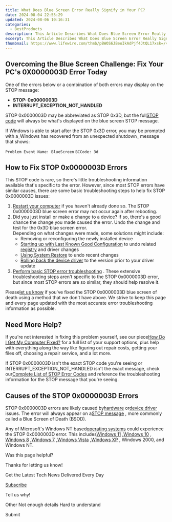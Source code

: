 ```yaml
---
title: What Does Blue Screen Error Really Signify in Your PC?
date: 2024-08-04 22:55:29
updated: 2024-08-06 10:16:31
categories:
  - BestProducts
description: This Article Describes What Does Blue Screen Error Really Signify in Your PC?
excerpt: This Article Describes What Does Blue Screen Error Really Signify in Your PC?
thumbnail: https://www.lifewire.com/thmb/pBWOS6JBeoIkAdPjf4JtQL17xsk=/400x300/filters:no_upscale():max_bytes(150000):strip_icc():format(webp)/blue-screen-of-death-bsod-2625816-c646988c07214d058b473a6f7e6a51bd.png
---
```


## Overcoming the Blue Screen Challenge: Fix Your PC's 0X0000003D Error Today
 One of the errors below or a combination of both errors may display on the STOP message:

* **STOP: 0x0000003D**
* **INTERRUPT\_EXCEPTION\_NOT\_HANDLED**

 STOP 0x0000003D may be abbreviated as STOP 0x3D, but the full[STOP code](https://www.lifewire.com/what-is-a-stop-code-2625685) will always be what's displayed on the blue screen STOP message.

 If Windows is able to start after the STOP 0x3D error, you may be prompted with a_Windows has recovered from an unexpected shutdown_ message that shows:  

 `Problem Event Name: BlueScreen`
`BCCode: 3d`

## How to Fix STOP 0x0000003D Errors

 This STOP code is rare, so there's little troubleshooting information available that's specific to the error. However, since most STOP errors have similar causes, there are some basic troubleshooting steps to help fix STOP 0x0000003D issues:

1. [Restart your computer](https://www.lifewire.com/how-to-reboot-a-computer-2624568) if you haven't already done so. The STOP 0x0000003D blue screen error may not occur again after rebooting.
2. Did you just install or make a change to a device? If so, there's a good chance the change you made caused the error. Undo the change and test for the 0x3D blue screen error.  
 Depending on what changes were made, some solutions might include:  
   * Removing or reconfiguring the newly installed device  
   * [Starting up with Last Known Good Configuration](https://www.lifewire.com/how-to-start-windows-7-using-last-known-good-configuration-2626308) to undo related [registry](https://www.lifewire.com/windows-registry-2625992) and driver changes  
   * [Using System Restore](https://www.lifewire.com/how-to-use-system-restore-in-windows-2626131) to undo recent changes  
   * [Rolling back the device driver](https://www.lifewire.com/how-to-roll-back-a-driver-in-windows-2619217) to the version prior to your driver update
3. [Perform basic STOP error troubleshooting](https://www.lifewire.com/how-to-fix-a-blue-screen-of-death-2624518) . These extensive troubleshooting steps aren't specific to the STOP 0x0000003D error, but since most STOP errors are so similar, they should help resolve it.

 Please[let us know](https://www.lifewire.com/mailto:feedback@lifewire.com) if you've fixed the STOP 0x0000003D blue screen of death using a method that we don't have above. We strive to keep this page and every page updated with the most accurate error troubleshooting information as possible.

## Need More Help?

 If you're not interested in fixing this problem yourself, see our piece[How Do I Get My Computer Fixed?](https://www.lifewire.com/how-do-i-get-my-computer-fixed-2625167) for a full list of your support options, plus help with everything along the way like figuring out repair costs, getting your files off, choosing a repair service, and a lot more.

 If STOP 0x0000003D isn't the exact STOP code you're seeing or INTERRUPT\_EXCEPTION\_NOT\_HANDLED isn't the exact message, check our[Complete List of STOP Error Codes](https://www.lifewire.com/blue-screen-error-codes-4065576) and reference the troubleshooting information for the STOP message that you're seeing.

## Causes of the STOP 0x0000003D Errors

 STOP 0x0000003D errors are likely caused by[hardware](https://www.lifewire.com/computer-hardware-2625895) or[device driver](https://www.lifewire.com/what-is-a-device-driver-2625796) issues. The error will always appear on a[STOP message](https://www.lifewire.com/blue-screen-of-death-bsod-2625816) , more commonly called a Blue Screen of Death (BSOD).

 Any of Microsoft's Windows NT based[operating systems](https://www.lifewire.com/operating-systems-2625912) could experience the STOP 0x0000003D error. This includes[Windows 11](https://www.lifewire.com/windows-11-5188930) ,[Windows 10](https://www.lifewire.com/windows-10-2626217) , [Windows 8](https://www.lifewire.com/windows-8-2626235) ,[Windows 7](https://www.lifewire.com/windows-7-2626265) ,[Windows Vista](https://www.lifewire.com/windows-vista-2626311) ,[Windows XP](https://www.lifewire.com/windows-xp-2626354) , Windows 2000, and Windows NT.

Was this page helpful?

Thanks for letting us know!

 Get the Latest Tech News Delivered Every Day

[Subscribe](https://www.lifewire.com/#)

Tell us why!

 Other  Not enough details  Hard to understand

 Submit

<ins class="adsbygoogle"
     style="display:block"
     data-ad-format="autorelaxed"
     data-ad-client="ca-pub-7571918770474297"
     data-ad-slot="1223367746"></ins>



<ins class="adsbygoogle"
     style="display:block"
     data-ad-client="ca-pub-7571918770474297"
     data-ad-slot="8358498916"
     data-ad-format="auto"
     data-full-width-responsive="true"></ins>
